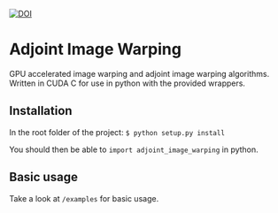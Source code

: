 [![DOI](https://zenodo.org/badge/315300340.svg)](https://zenodo.org/badge/latestdoi/315300340)

# Adjoint Image Warping
GPU accelerated image warping and adjoint image warping algorithms. Written in CUDA C for use in python with the provided wrappers.

Installation
------------
In the root folder of the project:
`$ python setup.py install`

You should then be able to `import adjoint_image_warping` in python.

Basic usage
-----------
Take a look at `/examples` for basic usage.
